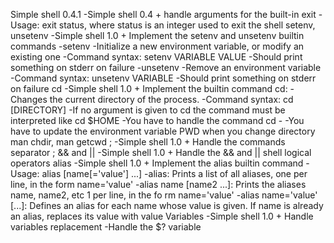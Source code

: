 Simple shell 0.4.1 -Simple shell 0.4 + handle arguments for the built-in exit -Usage: exit status, where status is an integer used to exit the shell
setenv, unsetenv -Simple shell 1.0 + Implement the setenv and unsetenv builtin commands -setenv -Initialize a new environment variable, or modify an existing one -Command syntax: setenv VARIABLE VALUE -Should print something on stderr on failure -unsetenv -Remove an environment variable -Command syntax: unsetenv VARIABLE -Should print something on stderr on failure
cd -Simple shell 1.0 + Implement the builtin command cd: -Changes the current directory of the process. -Command syntax: cd [DIRECTORY] -If no argument is given to cd the command must be interpreted like cd $HOME -You have to handle the command cd - -You have to update the environment variable PWD when you change directory man chdir, man getcwd
; -Simple shell 1.0 + Handle the commands separator ;
&& and || -Simple shell 1.0 + Handle the && and || shell logical operators
alias -Simple shell 1.0 + Implement the alias builtin command -Usage: alias [name[='value'] ...] -alias: Prints a list of all aliases, one per line, in the form name='value' -alias name [name2 ...]: Prints the aliases name, name2, etc 1 per line, in the fo rm name='value' -alias name='value' [...]: Defines an alias for each name whose value is given. If name is already an alias, replaces its value with value
Variables -Simple shell 1.0 + Handle variables replacement -Handle the $? variable

